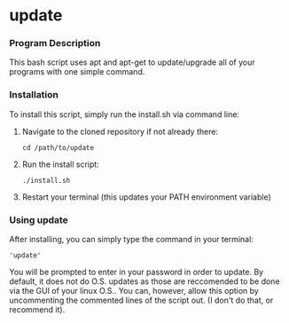 # update

### Program Description
This bash script uses apt and apt-get to update/upgrade all of your
programs with one simple command.

### Installation
To install this script, simply run the install.sh via command line:

1. Navigate to the cloned repository if not already there:

    `cd /path/to/update`

2. Run the install script:

    `./install.sh`

3. Restart your terminal (this updates your PATH environment variable)

### Using update
After installing, you can simply type the command in your terminal:

    'update'

You will be prompted to enter in your password in order to update.
By default, it does not do O.S. updates as those are reccomended to be
done via the GUI of your linux O.S.. You can, however, allow this
option by uncommenting the commented lines of the script out. (I don't
do that, or recommend it).

